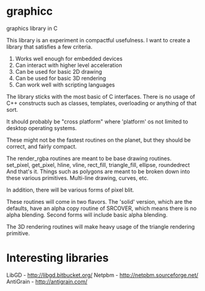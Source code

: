 graphicc
========

graphics library in C

This library is an experiment in compactful usefulness.  I want
to create a library that satisfies a few criteria.

1) Works well enough for embedded devices
2) Can interact with higher level acceleration
3) Can be used for basic 2D drawing
4) Can be used for basic 3D rendering
5) Can work well with scripting languages

The library sticks with the most basic of C interfaces.  There
is no usage of C++ constructs such as classes, templates, overloading
or anything of that sort.

It should probably be "cross platform" where 'platform' os not
limited to desktop operating systems.

These might not be the fastest routines on the planet, but they
should be correct, and fairly compact.

The render_rgba routines are meant to be base drawing routines.  
set_pixel, get_pixel, hline, vline, rect_fill, triangle_fill, ellipse, roundedrect
And that's it.  Things such as polygons are meant to be broken down into these various
primitives.  Multi-line drawing, curves, etc.

In addition, there will be various forms of pixel blit.

These routines will come in two flavors.  The 'solid' version, which are the defaults, 
have an alpha copy routine of SRCOVER, which means there is no alpha blending.  Second
forms will include basic alpha blending.

The 3D rendering routines will make heavy usage of the triangle rendering primitive.

Interesting libraries
=====================
LibGD - http://libgd.bitbucket.org/
Netpbm - http://netpbm.sourceforge.net/
AntiGrain - http://antigrain.com/

